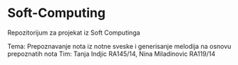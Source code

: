 # Soft-Computing
Repozitorijum za projekat iz Soft Computinga

Tema: Prepoznavanje nota iz notne sveske i generisanje melodija na osnovu prepoznatih nota
Tim: Tanja Indjic RA145/14, Nina Miladinovic RA119/14
